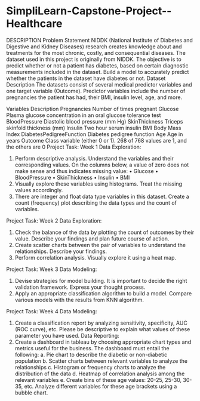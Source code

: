 # SimpliLearn-Capstone-Project--Healthcare
DESCRIPTION
Problem Statement NIDDK (National Institute of Diabetes and Digestive and Kidney Diseases) research creates knowledge about and treatments for the most chronic, costly, and consequential diseases. The dataset used in this project is originally from NIDDK. The objective is to predict whether or not a patient has diabetes, based on certain diagnostic measurements included in the dataset. Build a model to accurately predict whether the patients in the dataset have diabetes or not. Dataset Description The datasets consist of several medical predictor variables and one target variable (Outcome). Predictor variables include the number of pregnancies the patient has had, their BMI, insulin level, age, and more.

Variables Description Pregnancies Number of times pregnant Glucose Plasma glucose concentration in an oral glucose tolerance test BloodPressure Diastolic blood pressure (mm Hg) SkinThickness Triceps skinfold thickness (mm) Insulin Two hour serum insulin BMI Body Mass Index DiabetesPedigreeFunction Diabetes pedigree function Age Age in years Outcome Class variable (either 0 or 1). 268 of 768 values are 1, and the others are 0
Project Task: Week 1
Data Exploration:
1. Perform descriptive analysis. Understand the variables and their corresponding values. On the columns below, a value of zero does not make sense and thus indicates missing value:
• Glucose
• BloodPressure
• SkinThickness
• Insulin
• BMI
2. Visually explore these variables using histograms. Treat the missing values accordingly.
3. There are integer and float data type variables in this dataset. Create a count (frequency) plot describing the data types and the count of variables. 

Project Task: Week 2
Data Exploration:
1. Check the balance of the data by plotting the count of outcomes by their value. Describe your findings and plan future course of action.
2. Create scatter charts between the pair of variables to understand the relationships. Describe your findings.
3. Perform correlation analysis. Visually explore it using a heat map.

Project Task: Week 3
Data Modeling:
1. Devise strategies for model building. It is important to decide the right validation framework. Express your thought process.
2. Apply an appropriate classification algorithm to build a model. Compare various models with the results from KNN algorithm.

Project Task: Week 4
Data Modeling:
1. Create a classification report by analyzing sensitivity, specificity, AUC (ROC curve), etc. Please be descriptive to explain what values of these parameter you have used.
Data Reporting:
2. Create a dashboard in tableau by choosing appropriate chart types and metrics useful for the business. The dashboard must entail the following:
a. Pie chart to describe the diabetic or non-diabetic population
b. Scatter charts between relevant variables to analyze the relationships
c. Histogram or frequency charts to analyze the distribution of the data
d. Heatmap of correlation analysis among the relevant variables
e. Create bins of these age values: 20-25, 25-30, 30-35, etc. Analyze different variables for these age brackets using a bubble chart.

